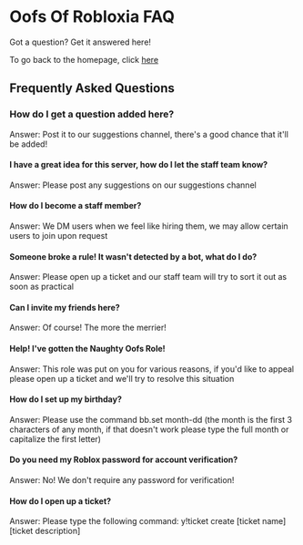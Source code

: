 <h1>Oofs Of Robloxia FAQ</h1>
<p>Got a question? Get it answered here!</p>
To go back to the homepage, click <a href="https://youthfultvman101.github.io/Home/">here</a>

<h2>Frequently Asked Questions</h2>
<h3>How do I get a question added here?</h3>
Answer: Post it to our suggestions channel, there's a good chance that it'll be added!

<h4>I have a great idea for this server, how do I let the staff team know?</h4>
Answer: Please post any suggestions on our suggestions channel

<h4>How do I become a staff member?</h4>
Answer: We DM users when we feel like hiring them, we may allow certain users to join upon request

<h4>Someone broke a rule! It wasn't detected by a bot, what do I do?</h4>
Answer: Please open up a ticket and our staff team will try to sort it out as soon as practical

<h4>Can I invite my friends here?</h4>
Answer: Of course! The more the merrier!

<h4>Help! I've gotten the Naughty Oofs Role!</h4>
Answer: This role was put on you for various reasons, if you'd like to appeal please open up a ticket and we'll try to resolve this situation

<h4>How do I set up my birthday?</h4>
Answer: Please use the command bb.set month-dd (the month is the first 3 characters of any month, if that doesn't work please type the full month or capitalize the first letter)

<h4>Do you need my Roblox password for account verification?</h4>
Answer: No! We don't require any password for verification!

<h4>How do I open up a ticket?</h4>
Answer: Please type the following command: y!ticket create [ticket name] [ticket description]
